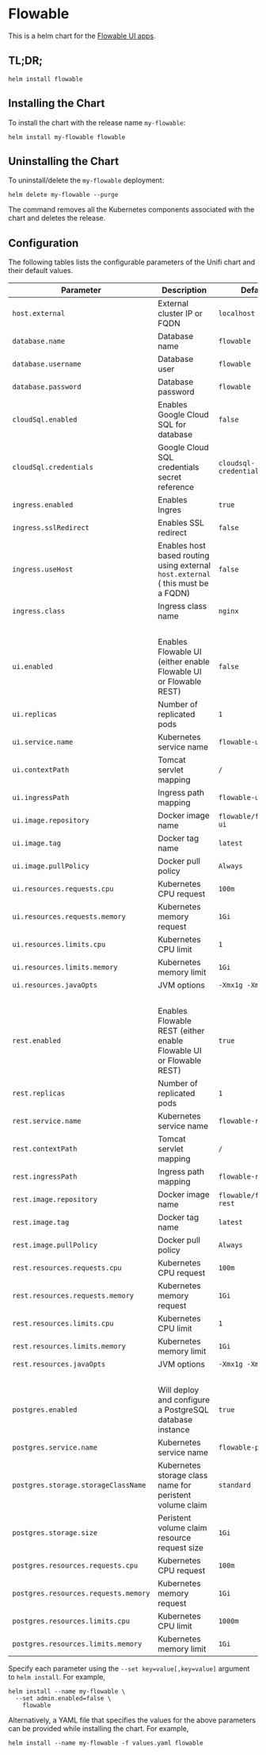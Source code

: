 # Flowable

This is a helm chart for the [Flowable UI apps][flowable].

## TL;DR;

```console
helm install flowable
```

## Installing the Chart

To install the chart with the release name `my-flowable`:

```console
helm install my-flowable flowable
```

## Uninstalling the Chart

To uninstall/delete the `my-flowable` deployment:

```console
helm delete my-flowable --purge
```

The command removes all the Kubernetes components associated with the chart and deletes the release.

## Configuration

The following tables lists the configurable parameters of the Unifi chart and their default values.

| Parameter                                     | Description                                                                                                           | Default                       |
| --------------------------------------------- | --------------------------------------------------------------------------------------------------------------------- | ----------------------------- |
| `host.external`                               | External cluster IP or FQDN                                                                                           | `localhost`                   |
| `database.name`                               | Database name                                                                                                         | `flowable`                    |
| `database.username`                           | Database user                                                                                                         | `flowable`                    |
| `database.password`                           | Database password                                                                                                     | `flowable`                    |
| `cloudSql.enabled`                            | Enables Google Cloud SQL for database                                                                                 | `false`                       |
| `cloudSql.credentials`                        | Google Cloud SQL credentials secret reference                                                                         | `cloudsql-credentials.json`   |
| `ingress.enabled`                             | Enables Ingres                                                                                                        | `true`                        |
| `ingress.sslRedirect`                         | Enables SSL redirect                                                                                                  | `false`                       |
| `ingress.useHost`                             | Enables host based routing using external `host.external` ( this must be a FQDN)                                      | `false`                       |
| `ingress.class`                               | Ingress class name                                                                                                    | `nginx`                       |
|<br/>|
| `ui.enabled`                                | Enables Flowable UI (either enable Flowable UI or Flowable REST)                                                  | `false`                        |
| `ui.replicas`                               | Number of replicated pods                                                                                             | `1`                           |
| `ui.service.name`                           | Kubernetes service name                                                                                               | `flowable-ui`               |
| `ui.contextPath`                             | Tomcat servlet mapping                                                                                                | `/`                           |
| `ui.ingressPath`                            | Ingress path mapping                                                                                                  | `flowable-ui`               |
| `ui.image.repository`                       | Docker image name                                                                                                     | `flowable/flowable-ui`      |
| `ui.image.tag`                              | Docker tag name                                                                                                       | `latest`                      |
| `ui.image.pullPolicy`                       | Docker pull policy                                                                                                    | `Always`                      |
| `ui.resources.requests.cpu`                 | Kubernetes CPU request                                                                                                | `100m`                        |
| `ui.resources.requests.memory`              | Kubernetes memory request                                                                                             | `1Gi`                         |
| `ui.resources.limits.cpu`                   | Kubernetes CPU limit                                                                                                  | `1`                           |
| `ui.resources.limits.memory`                | Kubernetes memory limit                                                                                               | `1Gi`                         |
| `ui.resources.javaOpts`                     | JVM options                                                                                                           | `-Xmx1g -Xms1g`               |
|<br/>|
| `rest.enabled`                                | Enables Flowable REST (either enable Flowable UI or Flowable REST)                                                  | `true`                       |
| `rest.replicas`                               | Number of replicated pods                                                                                             | `1`                           |
| `rest.service.name`                           | Kubernetes service name                                                                                               | `flowable-rest`               |
| `rest.contextPath`                             | Tomcat servlet mapping                                                                                                | `/`                           |
| `rest.ingressPath`                            | Ingress path mapping                                                                                                  | `flowable-rest`               |
| `rest.image.repository`                       | Docker image name                                                                                                     | `flowable/flowable-rest`      |
| `rest.image.tag`                              | Docker tag name                                                                                                       | `latest`                      |
| `rest.image.pullPolicy`                       | Docker pull policy                                                                                                    | `Always`                      |
| `rest.resources.requests.cpu`                 | Kubernetes CPU request                                                                                                | `100m`                        |
| `rest.resources.requests.memory`              | Kubernetes memory request                                                                                             | `1Gi`                         |
| `rest.resources.limits.cpu`                   | Kubernetes CPU limit                                                                                                  | `1`                           |
| `rest.resources.limits.memory`                | Kubernetes memory limit                                                                                               | `1Gi`                         |
| `rest.resources.javaOpts`                     | JVM options                                                                                                           | `-Xmx1g -Xms1g`               |
|<br/>|
| `postgres.enabled`                            | Will deploy and configure a PostgreSQL database instance                                                              | `true`                        |
| `postgres.service.name`                       | Kubernetes service name                                                                                               | `flowable-postgres`           |
| `postgres.storage.storageClassName`           | Kubernetes storage class name for peristent volume claim                                                              | `standard`                    |
| `postgres.storage.size`                       | Peristent volume claim resource request size                                                                          | `1Gi`                         |
| `postgres.resources.requests.cpu`             | Kubernetes CPU request                                                                                                | `100m`                        |
| `postgres.resources.requests.memory`          | Kubernetes memory request                                                                                             | `1Gi`                         |
| `postgres.resources.limits.cpu`               | Kubernetes CPU limit                                                                                                  | `1000m`                       |
| `postgres.resources.limits.memory`            | Kubernetes memory limit                                                                                               | `1Gi`                         |

Specify each parameter using the `--set key=value[,key=value]` argument to `helm install`. For example,

```console
helm install --name my-flowable \
  --set admin.enabled=false \
    flowable
```

Alternatively, a YAML file that specifies the values for the above parameters can be provided while installing the chart. For example,

```console
helm install --name my-flowable -f values.yaml flowable
```

[flowable]: https://github.com/flowable/flowable-engine
[nginx-ingress]: https://github.com/kubernetes/ingress-nginx
